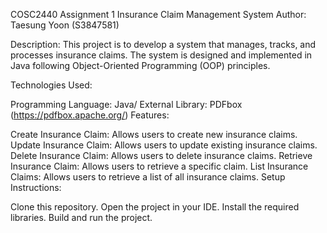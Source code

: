 COSC2440 Assignment 1
Insurance Claim Management System
Author: Taesung Yoon (S3847581)

Description: This project is to develop a system that manages, tracks, and processes insurance claims. The system is designed and implemented in Java following Object-Oriented Programming (OOP) principles.

Technologies Used:

Programming Language: Java/
External Library: PDFbox (https://pdfbox.apache.org/)
Features:

Create Insurance Claim: Allows users to create new insurance claims.
Update Insurance Claim: Allows users to update existing insurance claims.
Delete Insurance Claim: Allows users to delete insurance claims.
Retrieve Insurance Claim: Allows users to retrieve a specific claim.
List Insurance Claims: Allows users to retrieve a list of all insurance claims.
Setup Instructions:

Clone this repository.
Open the project in your IDE.
Install the required libraries.
Build and run the project.
